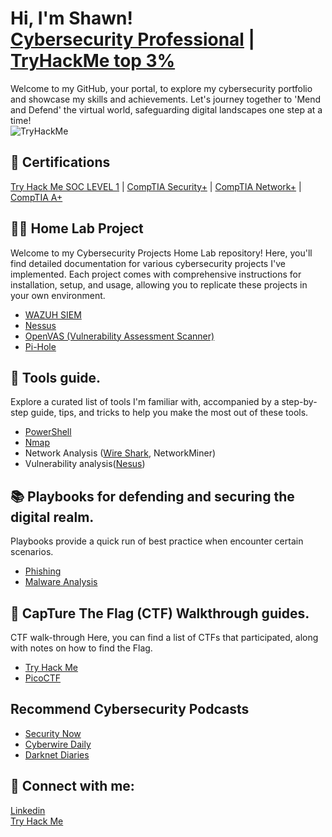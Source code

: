 <h1>Hi, I'm Shawn! <br/> <a href="https://www.linkedin.com/in/shawn-nichol/">Cybersecurity Professional</a> | <a href="https://tryhackme.com/p/m0refaster"/>TryHackMe top 3%</a> </h1>

Welcome to my GitHub, your portal, to explore my cybersecurity portfolio and showcase my skills and achievements. Let's journey together to 'Mend and Defend' the virtual world, safeguarding digital landscapes one step at a time! </br>
<img src="https://tryhackme-badges.s3.amazonaws.com/m0refaster.png" alt="TryHackMe">

## 📜 Certifications
<a href="https://github.com/Shawn-Nichol/TryHackMe/tree/main/Pathway/SOC_Level1">Try Hack Me SOC LEVEL 1</a> | 
<a href="https://www.comptia.org/certifications/security">CompTIA Security+</a> |
<a href="https://www.comptia.org/certifications/network">CompTIA Network+</a> |
<a href="https://www.comptia.org/certifications/a">CompTIA A+</a>

## 👨‍💻 Home Lab Project
Welcome to my Cybersecurity Projects Home Lab repository! Here, you'll find detailed documentation for various cybersecurity projects I've implemented. Each project comes with comprehensive instructions for installation, setup, and usage, allowing you to replicate these projects in your own environment.
  - <a href="https://github.com/Shawn-Nichol/Wazuh/tree/main">WAZUH SIEM </a>
  - <a href="https://github.com/Shawn-Nichol/Cybersecurity-Projects/tree/main/Nessus">Nessus</a>
  - <a href="https://github.com/Shawn-Nichol/Cybersecurity-Projects/tree/main/OpenVAS">OpenVAS (Vulnerability Assessment Scanner)</a>
  - <a href="https://github.com/Shawn-Nichol/Cybersecurity-Projects/tree/main/Pi-Hole">Pi-Hole</a>

## 🔧 Tools guide.
Explore a curated list of tools I'm familiar with, accompanied by a step-by-step guide, tips, and tricks to help you make the most out of these tools. 
  - <a href="https://github.com/Shawn-Nichol/Powershell">PowerShell</a>
  - <a href="https://github.com/Shawn-Nichol/Tools/tree/main/Nmap">Nmap</a>
  - Network Analysis (<a href="https://github.com/Shawn-Nichol/Tools/tree/main/Network%20Analysis/Wireshark">Wire Shark</a>, NetworkMiner)
  - Vulnerability analysis(<a href="">Nesus</a>)

## 📚 Playbooks for defending and securing the digital realm.
Playbooks provide a quick run of best practice when encounter certain scenarios. 
  - <a href="https://github.com/Shawn-Nichol/PhisingPlaybook">Phishing</a>
  - <a href="https://github.com/Shawn-Nichol/Playbook-Malware-Analysis/tree/main">Malware Analysis</a>

## 🧩 CapTure The Flag (CTF) Walkthrough guides.
CTF walk-through Here, you can find a list of CTFs that participated, along with notes on how to find the Flag. 
  - <a href="https://github.com/Shawn-Nichol/TryHackMe/tree/main/CTF">Try Hack Me</a>
  - <a href="https://github.com/Shawn-Nichol/PicoCTF">PicoCTF</a>

##  Recommend Cybersecurity Podcasts
  - <a href="https://twit.tv/shows/security-now">Security Now</a>
  - <a href="https://thecyberwire.com/podcasts/daily-podcast">Cyberwire Daily</a>
  - <a href="https://darknetdiaries.com/">Darknet Diaries</a>
  
## 🔗 Connect with me:
[Linkedin](https://www.linkedin.com/in/shawn-nichol/) </br>
[Try Hack Me](https://tryhackme.com/p/m0refaster)


